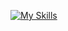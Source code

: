 [![My Skills](https://skillicons.dev/icons?i=java,nodejs,angular,bash,c,cs,cpp,cmake,html,css,docker,firebase,express,flask,gcp,git,githubactions,grafana,graphql,js,jenkins,jest,jquery,kubernetes,latex,linux,maven,mongodb,mysql,nginx,nuxtjs,php,postgres,perl,py,prometheus,pytorch,react,reactivex,redux,spring,ts,vue,workers,wordpress&theme=light)](https://skillicons.dev)


